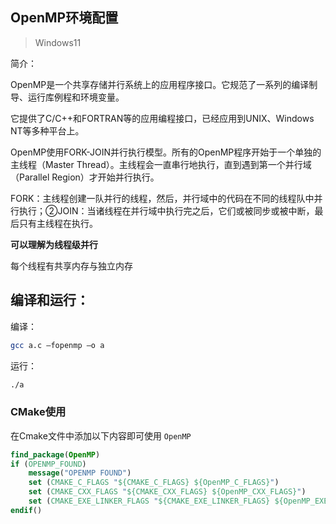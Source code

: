 ## OpenMP环境配置

> Windows11

简介：

OpenMP是一个共享存储并行系统上的应用程序接口。它规范了一系列的编译制导、运行库例程和环境变量。

它提供了C/C++和FORTRAN等的应用编程接口，已经应用到UNIX、Windows NT等多种平台上。

OpenMP使用FORK-JOIN并行执行模型。所有的OpenMP程序开始于一个单独的主线程（Master Thread）。主线程会一直串行地执行，直到遇到第一个并行域（Parallel Region）才开始并行执行。

FORK：主线程创建一队并行的线程，然后，并行域中的代码在不同的线程队中并行执行；②JOIN：当诸线程在并行域中执行完之后，它们或被同步或被中断，最后只有主线程在执行。

**可以理解为线程级并行**

每个线程有共享内存与独立内存 

## 编译和运行：

编译：

```sh
gcc a.c –fopenmp –o a
```

运行：

```sh
./a
```

### CMake使用

在Cmake文件中添加以下内容即可使用 `OpenMP`

```cmake
find_package(OpenMP)
if (OPENMP_FOUND)
    message("OPENMP FOUND")
    set (CMAKE_C_FLAGS "${CMAKE_C_FLAGS} ${OpenMP_C_FLAGS}")
    set (CMAKE_CXX_FLAGS "${CMAKE_CXX_FLAGS} ${OpenMP_CXX_FLAGS}")
    set (CMAKE_EXE_LINKER_FLAGS "${CMAKE_EXE_LINKER_FLAGS} ${OpenMP_EXE_LINKER_FLAGS}")
endif()
```

